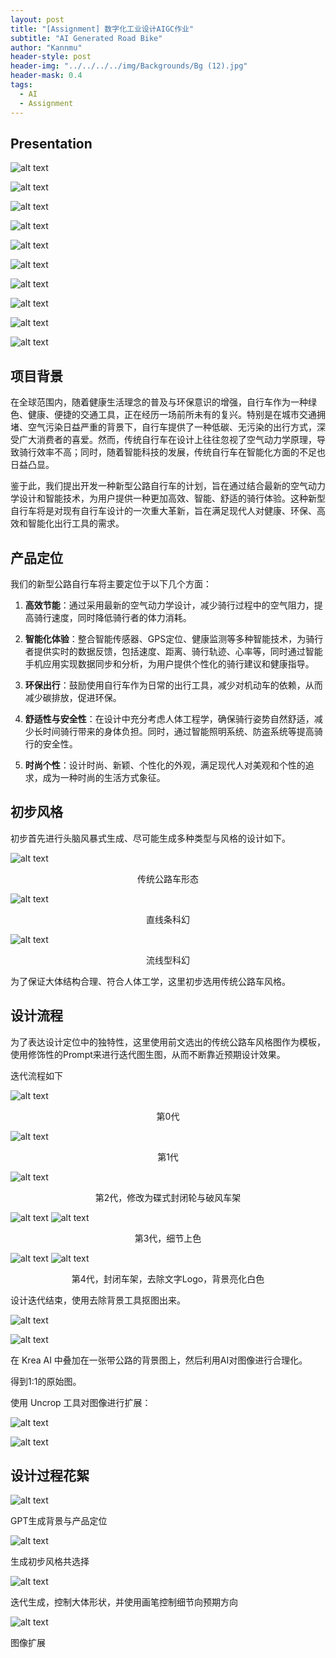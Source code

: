 ```yaml
---
layout: post
title: "[Assignment] 数字化工业设计AIGC作业"
subtitle: "AI Generated Road Bike"
author: "Kannmu"
header-style: post
header-img: "../../../../img/Backgrounds/Bg (12).jpg"
header-mask: 0.4
tags:
  - AI
  - Assignment
---
```


## Presentation

![alt text](<../../../../img/AIGCAssignment/Cover.png>)

![alt text](<../../../../img/AIGCAssignment/Frame 20.png>)

![alt text](<../../../../img/AIGCAssignment/Frame 21.png>)

![alt text](<../../../../img/AIGCAssignment/Frame 22.png>)

![alt text](<../../../../img/AIGCAssignment/Frame 23.png>)

![alt text](<../../../../img/AIGCAssignment/Frame 24.png>)

![alt text](<../../../../img/AIGCAssignment/Frame 18.png>)

![alt text](<../../../../img/AIGCAssignment/Frame 19.png>)

![alt text](../../../../img/AIGCAssignment/image-9.png)

![alt text](../../../../img/AIGCAssignment/Cover-1.png)


## 项目背景

在全球范围内，随着健康生活理念的普及与环保意识的增强，自行车作为一种绿色、健康、便捷的交通工具，正在经历一场前所未有的复兴。特别是在城市交通拥堵、空气污染日益严重的背景下，自行车提供了一种低碳、无污染的出行方式，深受广大消费者的喜爱。然而，传统自行车在设计上往往忽视了空气动力学原理，导致骑行效率不高；同时，随着智能科技的发展，传统自行车在智能化方面的不足也日益凸显。

鉴于此，我们提出开发一种新型公路自行车的计划，旨在通过结合最新的空气动力学设计和智能技术，为用户提供一种更加高效、智能、舒适的骑行体验。这种新型自行车将是对现有自行车设计的一次重大革新，旨在满足现代人对健康、环保、高效和智能化出行工具的需求。

## 产品定位

我们的新型公路自行车将主要定位于以下几个方面：

1. **高效节能**：通过采用最新的空气动力学设计，减少骑行过程中的空气阻力，提高骑行速度，同时降低骑行者的体力消耗。

2. **智能化体验**：整合智能传感器、GPS定位、健康监测等多种智能技术，为骑行者提供实时的数据反馈，包括速度、距离、骑行轨迹、心率等，同时通过智能手机应用实现数据同步和分析，为用户提供个性化的骑行建议和健康指导。

3. **环保出行**：鼓励使用自行车作为日常的出行工具，减少对机动车的依赖，从而减少碳排放，促进环保。

4. **舒适性与安全性**：在设计中充分考虑人体工程学，确保骑行姿势自然舒适，减少长时间骑行带来的身体负担。同时，通过智能照明系统、防盗系统等提高骑行的安全性。

5. **时尚个性**：设计时尚、新颖、个性化的外观，满足现代人对美观和个性的追求，成为一种时尚的生活方式象征。

## 初步风格

初步首先进行头脑风暴式生成、尽可能生成多种类型与风格的设计如下。

![alt text](<../../../../img/AIGCAssignment/downloadedImage (12).png>)
<p align="center">传统公路车形态</p>

![alt text](<../../../../img/AIGCAssignment/downloadedImage (10)-1.png>)
<p align="center">直线条科幻</p>

![alt text](../../../../img/AIGCAssignment/2024-04-17_1713325795w1WLYlGqPj_U2-1.png)
<p align="center">流线型科幻</p>

为了保证大体结构合理、符合人体工学，这里初步选用传统公路车风格。

## 设计流程

为了表达设计定位中的独特性，这里使用前文选出的传统公路车风格图作为模板，使用修饰性的Prompt来进行迭代图生图，从而不断靠近预期设计效果。

迭代流程如下

![alt text](<../../../../img/AIGCAssignment/downloadedImage (12).png>)
<p align="center">第0代</p>

![alt text](<../../../../img/AIGCAssignment/enhanced-image (2).png>)
<p align="center">第1代</p>

![alt text](<enhanced-image (4).png>)
<p align="center">第2代，修改为碟式封闭轮与破风车架</p>

![alt text](../../../../img/AIGCAssignment/image-4.png)
![alt text](<../../../../img/AIGCAssignment/downloadedImage (14).png>)
<p align="center">第3代，细节上色</p>

![alt text](../../../../img/AIGCAssignment/image-7.png)
![alt text](<../../../../img/AIGCAssignment/downloadedImage (18).png>)
<p align="center">第4代，封闭车架，去除文字Logo，背景亮化白色</p>

设计迭代结束，使用去除背景工具抠图出来。

![alt text](../../../../img/AIGCAssignment/image-8.png)

![alt text](<../../../../img/AIGCAssignment/enhanced-image (7).png>)

在 Krea AI 中叠加在一张带公路的背景图上，然后利用AI对图像进行合理化。

得到1:1的原始图。

使用 Uncrop 工具对图像进行扩展：

![alt text](../../../../img/AIGCAssignment/image-9.png)

![alt text](<../../../../img/AIGCAssignment/enhanced-image (7)-vmake(3)-2.jpeg>)

## 设计过程花絮

![alt text](../../../../img/AIGCAssignment/image.png)

GPT生成背景与产品定位

![alt text](../../../../img/AIGCAssignment/image-2.png)

生成初步风格共选择

![alt text](../../../../img/AIGCAssignment/image-3.png)

迭代生成，控制大体形状，并使用画笔控制细节向预期方向

![alt text](../../../../img/AIGCAssignment/image-10.png)

图像扩展
